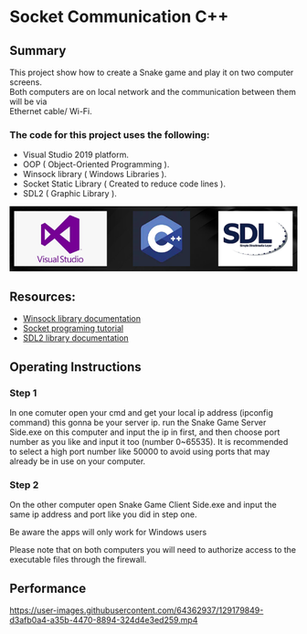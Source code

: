 # Socket Communication C++

## Summary
This project show how to create a Snake game and play it on two computer screens.<br />
Both computers are on local network and the communication between them will be via<br /> Ethernet cable/ Wi-Fi.

### The code for this project uses the following:
- Visual Studio 2019 platform.
- OOP ( Object-Oriented Programming ).
- Winsock library ( Windows Libraries ).
- Socket Static Library ( Created to reduce code lines ).
- SDL2 ( Graphic Library ).

<p align="center">
  <img src="https://github.com/matanelg/socket/blob/master/files/soc.png">
</p>


## Resources:

- [Winsock library documentation](https://docs.microsoft.com/en-us/windows/win32/winsock/getting-started-with-winsock)
- [Socket programing tutorial](https://www.tutorialspoint.com/unix_sockets/index.htm)
- [SDL2 library documentation](https://wiki.libsdl.org/)


## Operating Instructions

### Step 1 
In one comuter open your cmd and get your local ip address (ipconfig command) this gonna be your server ip. run the Snake Game Server Side.exe on this computer and input the ip in first, and then choose port number as you like and input it too (number 0~65535). It is recommended to select a high port number like 50000 to avoid using ports that may already be in use on your computer.

### Step 2
On the other computer open Snake Game Client Side.exe and input the same ip address and port like you did in step one.

<style>
p1{color:Red !important;}
p2{color:Red !important;}
</style>

Be aware the apps will only work for Windows users

Please note that on both computers you will need to authorize access to the executable files through the firewall.


## Performance

https://user-images.githubusercontent.com/64362937/129179849-d3afb0a4-a35b-4470-8894-324d4e3ed259.mp4


